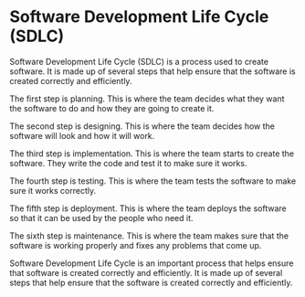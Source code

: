 # Software Development Life Cycle (SDLC)

Software Development Life Cycle (SDLC) is a process used to create software. It is made up of several steps that help ensure that the software is created correctly and efficiently.

The first step is planning. This is where the team decides what they want the software to do and how they are going to create it.

The second step is designing. This is where the team decides how the software will look and how it will work.

The third step is implementation. This is where the team starts to create the software. They write the code and test it to make sure it works.

The fourth step is testing. This is where the team tests the software to make sure it works correctly.

The fifth step is deployment. This is where the team deploys the software so that it can be used by the people who need it.

The sixth step is maintenance. This is where the team makes sure that the software is working properly and fixes any problems that come up.

Software Development Life Cycle is an important process that helps ensure that software is created correctly and efficiently. It is made up of several steps that help ensure that the software is created correctly and efficiently.
